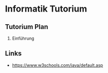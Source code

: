 Informatik Tutorium
===

## Tutorium Plan
1. Einführung


## Links

* https://www.w3schools.com/java/default.asp

